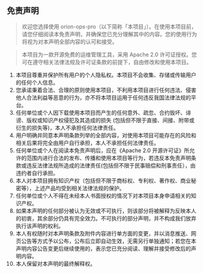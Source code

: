 ## 免责声明

> 欢迎您选择使用 orion-ops-pro（以下简称「本项目」）。在使用本项目前，请您仔细阅读本免责声明，并确保您已充分理解其中的内容。您的使用行为将视为对本声明全部内容的认可和接受。

> 本项目为一款开源免费的运维管理工具，采用 Apache 2.0 许可证授权。您可在遵守相关法律法规及许可证条款的前提下，自由修改和使用本项目。

1. 本项目尊重并保护所有用户的个人隐私权。本项目不会收集、存储或传输用户的任何个人信息。
2. 您承诺秉着合法、合理的原则使用本项目，不利用本项目进行任何违法、侵害他人合法利益等恶意的行为，亦不将本项目运用于任何违反我国法律法规的平台。
3. 任何单位或个人因下载使用本项目而产生的任何意外、疏忽、合约毁坏、诽谤、版权或知识产权侵犯及其造成的损失 (包括但不限于直接、间接、附带或衍生的损失等)，本人不承担任何法律责任。
4. 用户明确并同意本声明条款列举的全部内容，对使用本项目可能存在的风险和相关后果将完全由用户自行承担，本人不承担任何法律责任。
5. 任何单位或个人在阅读本免责声明后，应在《Apache 2.0
   开源许可证》所允许的范围内进行合法的发布、传播和使用本项目等行为，若违反本免责声明条款或违反法律法规所造成的法律责任(包括但不限于民事赔偿和刑事责任），由违约者自行承担。
6. 本人对本项目拥有知识产权（包括但不限于商标权、专利权、著作权、商业秘密等），上述产品均受到相关法律法规的保护。
7. 任何单位或个人不得在未经本人书面授权的情况下对本项目本身申请相关的知识产权。
8. 如果本声明的任何部分被认为无效或不可执行，则该部分将被解释为反映本人的初衷，其余部分仍具有完全效力。不可执行的部分声明，并不构成我们放弃执行该声明的权利。
9. 本人有权随时对本声明条款及附件内容进行单方面的变更，并以消息推送、网页公告等方式予以公布，公布后立即自动生效，无需另行单独通知；若您在本声明内容公告变更后继续使用的，表示您已充分阅读、理解并接受修改后的声明内容。
10. 本人保留对本声明的最终解释权。

